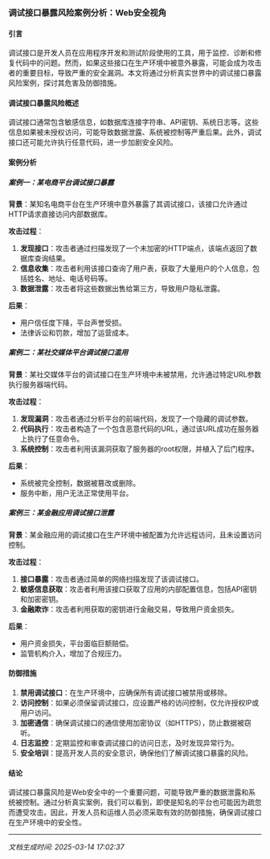 ### 调试接口暴露风险案例分析：Web安全视角

#### 引言
调试接口是开发人员在应用程序开发和测试阶段使用的工具，用于监控、诊断和修复代码中的问题。然而，如果这些接口在生产环境中被意外暴露，可能会成为攻击者的重要目标，导致严重的安全漏洞。本文将通过分析真实世界中的调试接口暴露风险案例，探讨其危害及防御措施。

#### 调试接口暴露风险概述
调试接口通常包含敏感信息，如数据库连接字符串、API密钥、系统日志等。这些信息如果被未授权访问，可能导致数据泄露、系统被控制等严重后果。此外，调试接口还可能允许执行任意代码，进一步加剧安全风险。

#### 案例分析

##### 案例一：某电商平台调试接口暴露
**背景**：某知名电商平台在生产环境中意外暴露了其调试接口，该接口允许通过HTTP请求直接访问内部数据库。

**攻击过程**：
1. **发现接口**：攻击者通过扫描发现了一个未加密的HTTP端点，该端点返回了数据库查询结果。
2. **信息收集**：攻击者利用该接口查询了用户表，获取了大量用户的个人信息，包括姓名、地址、电话号码等。
3. **数据泄露**：攻击者将这些数据出售给第三方，导致用户隐私泄露。

**后果**：
- 用户信任度下降，平台声誉受损。
- 法律诉讼和罚款，增加了运营成本。

##### 案例二：某社交媒体平台调试接口滥用
**背景**：某社交媒体平台的调试接口在生产环境中未被禁用，允许通过特定URL参数执行服务器端代码。

**攻击过程**：
1. **发现漏洞**：攻击者通过分析平台的前端代码，发现了一个隐藏的调试参数。
2. **代码执行**：攻击者构造了一个包含恶意代码的URL，通过该URL成功在服务器上执行了任意命令。
3. **系统控制**：攻击者利用该漏洞获取了服务器的root权限，并植入了后门程序。

**后果**：
- 系统被完全控制，数据被篡改或删除。
- 服务中断，用户无法正常使用平台。

##### 案例三：某金融应用调试接口泄露
**背景**：某金融应用的调试接口在生产环境中被配置为允许远程访问，且未设置访问控制。

**攻击过程**：
1. **接口暴露**：攻击者通过简单的网络扫描发现了该调试接口。
2. **敏感信息获取**：攻击者利用该接口获取了应用的内部配置信息，包括API密钥和加密密钥。
3. **金融欺诈**：攻击者利用获取的密钥进行金融交易，导致用户资金损失。

**后果**：
- 用户资金损失，平台面临巨额赔偿。
- 监管机构介入，增加了合规压力。

#### 防御措施

1. **禁用调试接口**：在生产环境中，应确保所有调试接口被禁用或移除。
2. **访问控制**：如果必须保留调试接口，应设置严格的访问控制，仅允许授权IP或用户访问。
3. **加密通信**：确保调试接口的通信使用加密协议（如HTTPS），防止数据被窃听。
4. **日志监控**：定期监控和审查调试接口的访问日志，及时发现异常行为。
5. **安全培训**：提高开发人员的安全意识，确保他们了解调试接口暴露的风险。

#### 结论
调试接口暴露风险是Web安全中的一个重要问题，可能导致严重的数据泄露和系统被控制。通过分析真实案例，我们可以看到，即使是知名的平台也可能因为疏忽而遭受攻击。因此，开发人员和运维人员必须采取有效的防御措施，确保调试接口在生产环境中的安全性。

---

*文档生成时间: 2025-03-14 17:02:37*



